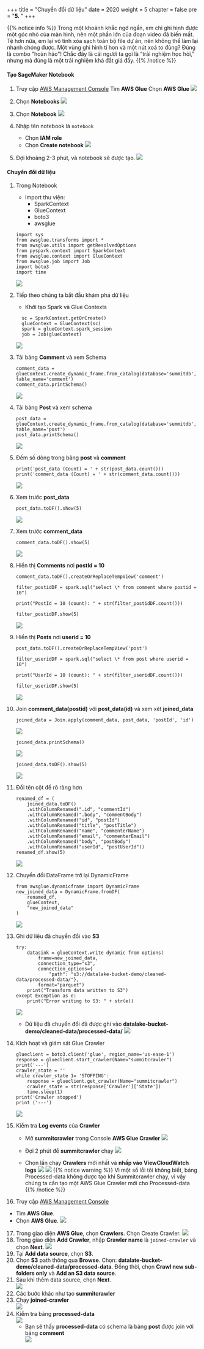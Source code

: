 +++
title = "Chuyển đổi dữ liệu"
date = 2020
weight = 5
chapter = false
pre = "<b>5. </b>"
+++

{{% notice info %}}
Trong một khoảnh khắc ngớ ngẩn, em chỉ ghi hình được một góc nhỏ của màn hình, nên một phần lớn của đoạn video đã biến mất. Tệ hơn nữa, em lại vô tình xóa sạch toàn bộ file dự án, nên không thể làm lại nhanh chóng được. Một vùng ghi hình tí hon và một nút xoá to đùng? Đúng là combo "hoàn hảo"! Chắc đây là cái người ta gọi là “trải nghiệm học hỏi,” nhưng mà đúng là một trải nghiệm khá đắt giá đấy.
{{% /notice %}}

#### Tạo SageMaker Notebook

1. Truy cập [AWS Management Console](https://us-east-1.console.aws.amazon.com/console/home?region=us-east-1)
   Tìm **AWS Glue**
   Chọn **AWS Glue**
   ![](/images/4/1/1.png)
2. Chọn **Notebooks**
   ![](/images/5/2.png)
3. Chọn **Notebook**
   ![](/images/5/3.png)
4. Nhập tên notebook là `notebook`

   - Chọn **IAM role**
   - Chọn **Create notebook**
     ![](/images/5/4.png)

5. Đợi khoảng 2-3 phút, và notebook sẽ được tạo.
   ![](/images/5/5.png)

#### Chuyển đổi dữ liệu

1.  Trong Notebook

    - Import thư viện:
      - SparkContext
      - GlueContext
      - boto3
      - awsglue

    ```
    import sys
    from awsglue.transforms import *
    from awsglue.utils import getResolvedOptions
    from pyspark.context import SparkContext
    from awsglue.context import GlueContext
    from awsglue.job import Job
    import boto3
    import time
    ```

    ![](/images/5/0.png)

2.  Tiếp theo chúng ta bắt đầu khám phá dữ liệu

    - Khởi tạo Spark và Glue Contexts

    ```
      sc = SparkContext.getOrCreate()
      glueContext = GlueContext(sc)
      spark = glueContext.spark_session
      job = Job(glueContext)
    ```

    ![](/images/5/6.png)

3.  Tải bảng **Comment** và xem Schema

    ```
    comment_data = glueContext.create_dynamic_frame.from_catalog(database='summitdb', table_name='comment')
    comment_data.printSchema()
    ```

    ![](/images/5/7.png)

4.  Tải bảng **Post** và xem schema

    ```
    post_data = glueContext.create_dynamic_frame.from_catalog(database='summitdb', table_name='post')
    post_data.printSchema()
    ```

    ![](/images/5/8.png)

5.  Đếm số dòng trong bảng **post** và **comment**

    ```
    print('post_data (Count) = ' + str(post_data.count()))
    print('comment_data (Count) = ' + str(comment_data.count()))
    ```

    ![](/images/5/9.png)

6.  Xem trước **post_data**

    ```
    post_data.toDF().show(5)
    ```

    ![](/images/5/9.1.png)

7.  Xem trước **comment_data**

    ```
    comment_data.toDF().show(5)
    ```

    ![](/images/5/9.2.png)

8.  Hiển thị **Comments** nơi **postId = 10**

    ```
    comment_data.toDF().createOrReplaceTempView('comment')

    filter_postidDF = spark.sql("select \* from comment where postid = 10")

    print("PostId = 10 (count): " + str(filter_postidDF.count()))

    filter_postidDF.show(5)
    ```

    ![](/images/5/10.png)

9.  Hiển thị **Posts** nơi **userid = 10**

    ```
    post_data.toDF().createOrReplaceTempView('post')

    filter_useridDF = spark.sql("select \* from post where userid = 10")

    print("UserId = 10 (count): " + str(filter_useridDF.count()))

    filter_useridDF.show(5)
    ```

    ![](/images/5/1.png)

10. Join **comment_data(postid)** với **post_data(id)** và xem xét **joined_data**

    ```
    joined_data = Join.apply(comment_data, post_data, 'postId', 'id')
    ```

    ![](/images/5/11.png)

    ```
    joined_data.printSchema()
    ```

    ![](/images/5/12.png)

    ```
    joined_data.toDF().show(5)
    ```

    ![](/images/5/13.png)

11. Đổi tên cột để rõ ràng hơn

    ```
    renamed_df = (
        joined_data.toDF()
        .withColumnRenamed(".id", "commentId")
        .withColumnRenamed(".body", "commentBody")
        .withColumnRenamed("id", "postId")
        .withColumnRenamed("title", "postTitle")
        .withColumnRenamed("name", "commenterName")
        .withColumnRenamed("email", "commenterEmail")
        .withColumnRenamed("body", "postBody")
        .withColumnRenamed("userId", "postUserId"))
    renamed_df.show(5)
    ```

    ![](/images/5/14.png)

12. Chuyển đổi DataFrame trở lại DynamicFrame

    ```
    from awsglue.dynamicframe import DynamicFrame
    new_joined_data = DynamicFrame.fromDF(
        renamed_df,
        glueContext,
        "new_joined_data"
    )
    ```

    ![](/images/5/15.png)

13. Ghi dữ liệu đã chuyển đổi vào **S3**

    ```
    try:
        datasink = glueContext.write dynamic from options(
            frame=new_joined_data,
            connection_type="s3",
            connection_options={
                "path": "s3://datalake-bucket-demo/cleaned-data/processed-data/"},
            format="parquet")
        print("Transform data written to S3")
    except Exception as e:
        print("Error writing to S3: " + str(e))
    ```

    ![](/images/5/16.png)

    - Dữ liệu đã chuyển đổi đã được ghi vào **datalake-bucket-demo/cleaned-data/processed-data/**
      ![](/images/5/17.png)

14. Kích hoạt và giám sát Glue Crawler

    ```
    glueclient = boto3.client('glue', region_name='us-ease-1')
    response = glueclient.start_crawler(Name="summitcrawler")
    print('---')
    crawler_state = ''
    while crawler_state 1= 'STOPPING':
        response = glueclient.get_crawler(Name="summitcrawler")
        crawler_state = str(response['Crawler']['State'])
        time.sleep(1)
    print('Crawler stopped')
    print ('---')
    ```

    ![](/images/5/18.png)

15. Kiểm tra **Log events** của **Crawler**

    - Mở **summitcrawler** trong Console **AWS Glue Crawler**
      ![](/images/5/19.png)
    - Đợi 2 phút để **summitcrawler** chạy
      ![](/images/5/21.png)

    - Chọn lần chạy **Crawlers** mới nhất và **nhấp vào ViewCloudWatch logs**
      ![](/images/5/20.png)
      ![](/images/5/22.png)
      {{% notice warning %}}
      Vì một số lỗi tôi không biết, bảng Processed-data không được tạo khi Summitcrawler chạy, vì vậy chúng ta cần tạo một AWS Glue Crawler mới cho Processed-data
      {{% /notice %}}

16. Truy cập [AWS Management Console](https://us-east-1.console.aws.amazon.com/console/home?region=us-east-1)

- Tìm **AWS Glue**.
- Chọn **AWS Glue**.
  ![](/images/4/1/1.png)

17. Trong giao diện **AWS Glue**, chọn **Crawlers**.
    Chọn Create Crawler.
    ![](/images/4/1/2.png)
18. Trong giao diện **Add Crawler**, nhập **Crawler name** là `joined-crawler` và chọn **Next**.
    ![](/images/5/23.png)
19. Tại **Add data source**, chọn **S3**.
20. Chọn **S3** path thông qua **Browse**. Chọn: **datalate-bucket-demo/cleaned-data/processed-data**. Đồng thời, chọn **Crawl new sub-folders only** và **Add an S3 data source**.
21. Sau khi thêm data source, chọn **Next**.  
    ![](/images/5/24.png)
22. Các bước khác như tạo **summitcrawler**
23. Chạy **joined-crawler**  
    ![](/images/5/25.png)
24. Kiểm tra bảng **processed-data**  
    ![](/images/5/26.png)
    - Bạn sẽ thấy **processed-data** có schema là bảng **post** được join với bảng **comment**  
      ![](/images/5/27.png)
